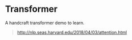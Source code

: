 # Transformer
A handcraft transformer demo to learn.
> http://nlp.seas.harvard.edu/2018/04/03/attention.html